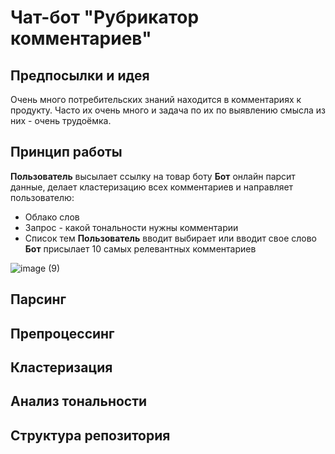 # Чат-бот "Рубрикатор комментариев"

## Предпосылки и идея
Очень много потребительских знаний находится в комментариях к продукту. 
Часто их очень много и задача по их по выявлению смысла из них - очень трудоёмка.

## Принцип работы
**Пользователь** высылает ссылку на товар боту
**Бот** онлайн парсит данные, делает кластеризацию всех комментариев и направляет пользователю:
 - Облако слов
 - Запрос - какой тональности нужны комментарии
 - Список тем
**Пользователь** вводит выбирает или вводит свое слово
**Бот** присылает 10 самых релевантных комментариев

![image (9)](https://user-images.githubusercontent.com/79212361/119344336-3383d880-bca0-11eb-8aa1-d21f367f21fd.gif)

## Парсинг

## Препроцессинг

## Кластеризация

## Анализ тональности

## Структура репозитория


